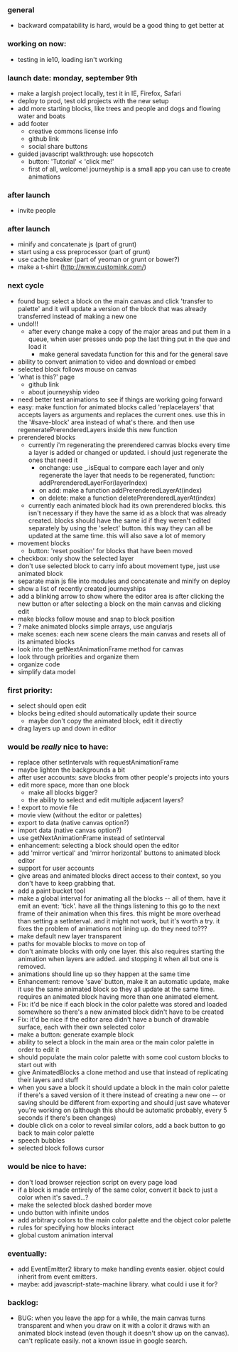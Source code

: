 ### general
- backward compatability is hard, would be a good thing to get better at

### working on now:
- testing in ie10, loading isn't working


### launch date: monday, september 9th
- make a largish project locally, test it in IE, Firefox, Safari
- deploy to prod, test old projects with the new setup
- add more starting blocks, like trees and people and dogs and flowing water and boats
- add footer
  - creative commons license info 
  - github link
  - social share buttons
- guided javascript walkthrough: use hopscotch
  - button: 'Tutorial' < 'click me!'
  - first of all, welcome! journeyship is a small app you can use to create animations

### after launch
- invite people

### after launch
- minify and concatenate js (part of grunt)
- start using a css preprocessor (part of grunt)
- use cache breaker (part of yeoman or grunt or bower?)
- make a t-shirt (http://www.customink.com/)

### next cycle
- found bug: select a block on the main canvas and click 'transfer to palette' and it will update a version of the block that was already transferred instead of making a new one
- undo!!!
  - after every change make a copy of the major areas and put them in a queue, when user presses undo pop the last thing put in the que and load it
    - make general savedata function for this and for the general save
- ability to convert animation to video and download or embed
- selected block follows mouse on canvas
- 'what is this?' page
  - github link
  - about journeyship video
- need better test animations to see if things are working going forward
- easy: make function for animated blocks called 'replacelayers' that accepts layers as arguments and replaces the current ones. use this in the '#save-block' area instead of what's there. and then use regeneratePrerenderedLayers inside this new function
- prerendered blocks
  - currently i'm regenerating the prerendered canvas blocks every time a layer is added or changed or updated. i should just regenerate the ones that need it
    - onchange: use _.isEqual to compare each layer and only regenerate the layer that needs to be regenerated, function: addPrerenderedLayerFor(layerIndex)
    - on add: make a function addPrerenderedLayerAt(index)
    - on delete: make a function deletePrerenderedLayerAt(index)
  - currently each animated block had its own prerendered blocks. this isn't necessary if they have the same id as a block that was already created. blocks should have the same id if they weren't edited separately by using the 'select' button. this way they can all be updated at the same time. this will also save a lot of memory
- movement blocks
  - button: 'reset position' for blocks that have been moved
- checkbox: only show the selected layer
- don't use selected block to carry info about movement type, just use animated block
- separate main js file into modules and concatenate and minify on deploy
- show a list of recently created journeyships
- add a blinking arrow to show where the editor area is after clicking the new button or after selecting a block on the main canvas and clicking edit
- make blocks follow mouse and snap to block position
- ? make animated blocks simple arrays, use angularjs
- make scenes: each new scene clears the main canvas and resets all of its animated blocks
- look into the getNextAnimationFrame method for canvas
- look through priorities and organize them
- organize code
- simplify data model

### first priority:
- select should open edit
- blocks being edited should automatically update their source
  - maybe don't copy the animated block, edit it directly
- drag layers up and down in editor

### would be *really* nice to have:
- replace other setIntervals with requestAnimationFrame
- maybe lighten the backgrounds a bit
- after user accounts: save blocks from other people's projects into yours
- edit more space, more than one block
  - make all blocks bigger?
  - the ability to select and edit multiple adjacent layers?
- ! export to movie file
- movie view (without the editor or palettes)
- export to data (native canvas option?)
- import data (native canvas option?)
- use getNextAnimationFrame instead of setInterval
- enhancement: selecting a block should open the editor
- add 'mirror vertical' and 'mirror horizontal' buttons to animated block editor
- support for user accounts
- give areas and animated blocks direct access to their context, so you don't have to keep grabbing that.
- add a paint bucket tool
- make a global interval for animating all the blocks -- all of them. have it emit an event: 'tick'. have all the things listening to this go to the next frame of their animation when this fires. this might be more overhead than setting a setInterval. and it might not work, but it's worth a try. it fixes the problem of animations not lining up. do they need to???
- make default new layer transparent
- paths for movable blocks to move on top of
- don't animate blocks with only one layer. this also requires starting the animation when layers are added. and stopping it when all but one is removed.
- animations should line up so they happen at the same time
- Enhancement: remove 'save' button, make it an automatic update, make it use the same animated block so they all update at the same time. requires an animated block having more than one animated element.
- Fix: it'd be nice if each block in the color palette was stored and loaded somewhere so there's a new animated block didn't have to be created
- Fix: it'd be nice if the editor area didn't have a bunch of drawable surface, each with their own selected color
- make a button: generate example block
- ability to select a block in the main area or the main color palette in order to edit it
- should populate the main color palette with some cool custom blocks to start out with
- give AnimatedBlocks a clone method and use that instead of replicating their layers and stuff
- when you save a block it should update a block in the main color palette if there's a saved version of it there instead of creating a new one -- or saving should be different from exporting and should just save whatever you're working on (although this should be automatic probably, every 5 seconds if there's been changes)
- double click on a color to reveal similar colors, add a back button to go back to main color palette
- speech bubbles
- selected block follows cursor

### would be nice to have:
- don't load browser rejection script on every page load
- if a block is made entirely of the same color, convert it back to just a color when it's saved...?
- make the selected block dashed border move
- undo button with infinite undos
- add arbitrary colors to the main color palette and the object color palette
- rules for specifying how blocks interact
- global custom animation interval

### eventually:
- add EventEmitter2 library to make handling events easier. object could inherit from event emitters.
- maybe: add javascript-state-machine library. what could i use it for?

### backlog:
- BUG: when you leave the app for a while, the main canvas turns transparent and when you draw on it with a color it draws with an animated block instead (even though it doesn't show up on the canvas). can't replicate easily. not a known issue in google search.








